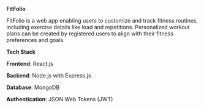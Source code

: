 **FitFolio**

FitFolio is a web app enabling users to customize and track fitness routines, including exercise details like load and repetitions. Personalized workout plans can be created by registered users to align with their fitness preferences and goals.

**Tech Stack**

**Frontend**: React.js

**Backend**: Node.js with Express.js

**Database**: MongoDB

**Authentication**: JSON Web Tokens (JWT)
